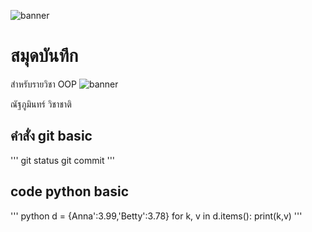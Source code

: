 ![banner](https://picsum.photos/900/250)
# สมุดบันทึก

สำหรับรายวิชา OOP
![banner](https://www.google.com/search?q=naruto&sca_esv=088958cbf6397a90&tbm=isch&source=lnms&sa=X&ved=2ahUKEwidoOiR6KeEAxV1zjgGHW81B-8Q_AUoAXoECAIQAw&biw=1920&bih=953&dpr=1#imgrc=LS9o_Hy84JDY_M)

ณัฐภูมินทร์ วิชาชาติ


## คำสั่ง git basic
'''
git status
git commit
'''

## code python basic
''' python
d = {Anna':3.99,'Betty':3.78}
for k, v in  d.items():
  print(k,v) '''

